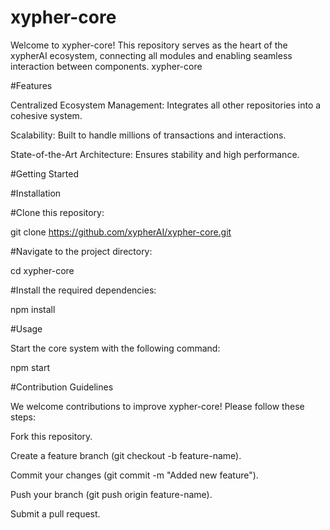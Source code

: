 # xypher-core
Welcome to xypher-core! This repository serves as the heart of the xypherAI ecosystem, connecting all modules and enabling seamless interaction between components.
xypher-core


#Features

Centralized Ecosystem Management: Integrates all other repositories into a cohesive system.

Scalability: Built to handle millions of transactions and interactions.

State-of-the-Art Architecture: Ensures stability and high performance.

#Getting Started

#Installation

#Clone this repository:

git clone https://github.com/xypherAI/xypher-core.git

#Navigate to the project directory:

cd xypher-core

#Install the required dependencies:

npm install

#Usage

Start the core system with the following command:

npm start

#Contribution Guidelines

We welcome contributions to improve xypher-core! Please follow these steps:

Fork this repository.

Create a feature branch (git checkout -b feature-name).

Commit your changes (git commit -m "Added new feature").

Push your branch (git push origin feature-name).

Submit a pull request.
